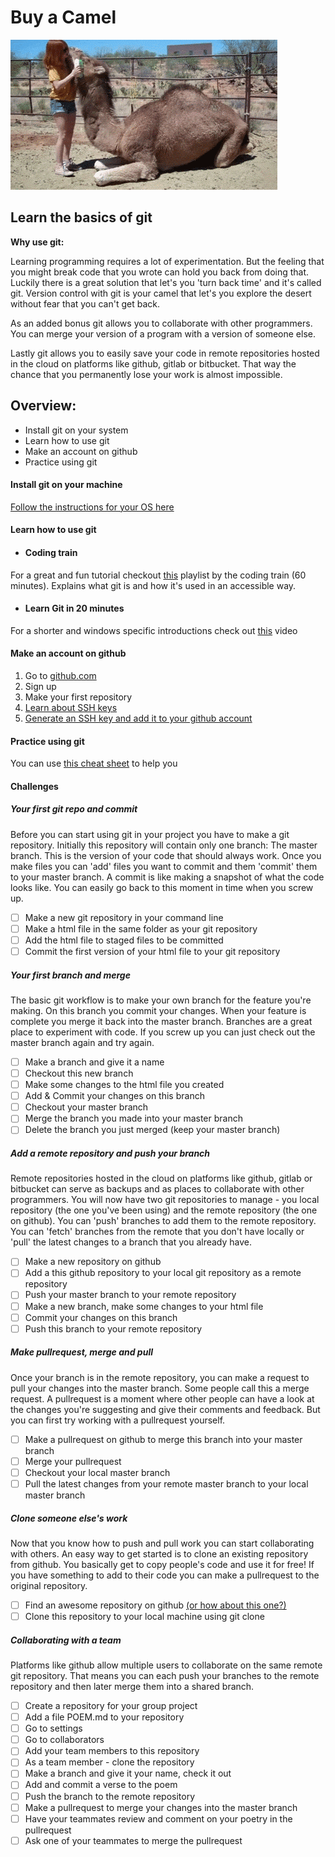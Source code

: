 # Buy a Camel

![Camel](../images/camel.gif)

## Learn the basics of git

**Why use git:**

Learning programming requires a lot of experimentation. But the feeling that you might break code that you wrote can hold you back from doing that. Luckily there is a great solution that let's you 'turn back time' and it's called git. Version control with git is your camel that let's you explore the desert without fear that you can't get back.

As an added bonus git allows you to collaborate with other programmers. You can merge your version of a program with a version of someone else.

Lastly git allows you to easily save your code in remote repositories hosted in the cloud on platforms like github, gitlab or bitbucket. That way the chance that you permanently lose your work is almost impossible.

## Overview:

- Install git on your system
- Learn how to use git
- Make an account on github
- Practice using git

#### Install git on your machine

[Follow the instructions for your OS here ](https://git-scm.com/book/en/v2/Getting-Started-Installing-Git)

#### Learn how to use git

- #### Coding train
For a great and fun tutorial checkout [this](https://www.youtube.com/playlist?list=PLRqwX-V7Uu6ZF9C0YMKuns9sLDzK6zoiV) playlist by the coding train (60 minutes). Explains what git is and how it's used in an accessible way.

- #### Learn Git in 20 minutes
For a shorter and windows specific introductions check out [this](https://www.youtube.com/watch?v=Y9XZQO1n_7c) video

#### Make an account on github

1. Go to [github.com](https://github.com/)
2. Sign up
3. Make your first repository
4. [Learn about SSH keys](https://help.github.com/articles/connecting-to-github-with-ssh/)
4. [Generate an SSH key and add it to your github account](https://help.github.com/articles/adding-a-new-ssh-key-to-your-github-account/#platform-mac)

#### Practice using git

You can use [this cheat sheet](https://services.github.com/on-demand/downloads/github-git-cheat-sheet.pdf) to help you

#### Challenges

##### Your first git repo and commit

Before you can start using git in your project you have to make a git repository. Initially this repository will contain only one branch: The master branch. This is the version of your code that should always work. Once you make files you can 'add' files you want to commit and them 'commit' them to your master branch. A commit is like making a snapshot of what the code looks like. You can easily go back to this moment in time when you screw up.

- [ ] Make a new git repository in your command line
- [ ] Make a html file in the same folder as your git repository
- [ ] Add the html file to staged files to be committed
- [ ] Commit the first version of your html file to your git repository

##### Your first branch and merge

The basic git workflow is to make your own branch for the feature you're making. On this branch you commit your changes. When your feature is complete you merge it back into the master branch. Branches are a great place to experiment with code. If you screw up you can just check out the master branch again and try again.

- [ ] Make a branch and give it a name
- [ ] Checkout this new branch
- [ ] Make some changes to the html file you created
- [ ] Add & Commit your changes on this branch
- [ ] Checkout your master branch
- [ ] Merge the branch you made into your master branch
- [ ] Delete the branch you just merged (keep your master branch)

##### Add a remote repository and push your branch

Remote repositories hosted in the cloud on platforms like github, gitlab or bitbucket can serve as backups and as places to collaborate with other programmers. You will now have two git repositories to manage - you local repository (the one you've been using) and the remote repository (the one on github). You can 'push' branches to add them to the remote repository. You can 'fetch' branches from the remote that you don't have locally or 'pull' the latest changes to a branch that you already have.

- [ ] Make a new repository on github
- [ ] Add a this github repository to your local git repository as a remote repository
- [ ] Push your master branch to your remote repository
- [ ] Make a new branch, make some changes to your html file
- [ ] Commit your changes on this branch
- [ ] Push this branch to your remote repository

##### Make pullrequest, merge and pull

Once your branch is in the remote repository, you can make a request to pull your changes into the master branch. Some people call this a merge request. A pullrequest is a moment where other people can have a look at the changes you're suggesting and give their comments and feedback. But you can first try working with a pullrequest yourself.

- [ ] Make a pullrequest on github to merge this branch into your master branch
- [ ] Merge your pullrequest
- [ ] Checkout your local master branch
- [ ] Pull the latest changes from your remote master branch to your local master branch

##### Clone someone else's work

Now that you know how to push and pull work you can start collaborating with others. An easy way to get started is to clone an existing repository from github. You basically get to copy people's code and use it for free! If you have something to add to their code you can make a pullrequest to the original repository.

- [ ] Find an awesome repository on github [(or how about this one?)](https://github.com/thedaviddias/Resources-Front-End-Beginner)
- [ ] Clone this repository to your local machine using git clone

##### Collaborating with a team

Platforms like github allow multiple users to collaborate on the same remote git repository. That means you can each push your branches to the remote repository and then later merge them into a shared branch.

- [ ] Create a repository for your group project
- [ ] Add a file POEM.md to your repository
- [ ] Go to settings
- [ ] Go to collaborators
- [ ] Add your team members to this repository
- [ ] As a team member - clone the repository
- [ ] Make a branch and give it your name, check it out
- [ ] Add and commit a verse to the poem
- [ ] Push the branch to the remote repository
- [ ] Make a pullrequest to merge your changes into the master branch
- [ ] Have your teammates review and comment on your poetry in the pullrequest
- [ ] Ask one of your teammates to merge the pullrequest
